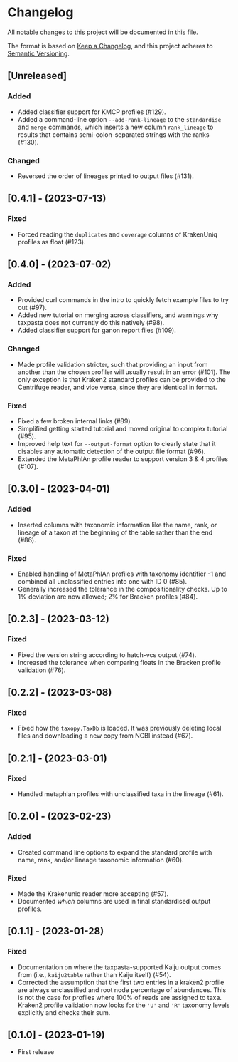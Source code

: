 # Changelog

All notable changes to this project will be documented in this file.

The format is based on [Keep a Changelog](https://keepachangelog.com/en/1.0.0/),
and this project adheres to [Semantic Versioning](https://semver.org/spec/v2.0.0.html).

## [Unreleased]

### Added

-   Added classifier support for KMCP profiles (#129).
-   Added a command-line option `--add-rank-lineage` to the `standardise` and
    `merge` commands, which inserts a new column `rank_lineage` to results that
    contains semi-colon-separated strings with the ranks (#130).

### Changed

-   Reversed the order of lineages printed to output files (#131).

## [0.4.1] - (2023-07-13)

### Fixed

-   Forced reading the `duplicates` and `coverage` columns of KrakenUniq profiles as
    float (#123).

## [0.4.0] - (2023-07-02)

### Added

-   Provided curl commands in the intro to quickly fetch example files to try out (#97).
-   Added new tutorial on merging across classifiers, and warnings why taxpasta
    does not currently do this natively (#98).
-   Added classifier support for ganon report files (#109).

### Changed

-   Made profile validation stricter, such that providing an input from another
    than the chosen profiler will usually result in an error (#101). The only
    exception is that Kraken2 standard profiles can be provided to the
    Centrifuge reader, and vice versa, since they are identical in format.

### Fixed

-   Fixed a few broken internal links (#89).
-   Simplified getting started tutorial and moved original to complex tutorial (#95).
-   Improved help text for `--output-format` option to clearly state that it disables
    any automatic detection of the output file format (#96).
-   Extended the MetaPhlAn profile reader to support version 3 & 4 profiles (#107).

## [0.3.0] - (2023-04-01)

### Added

-   Inserted columns with taxonomic information like the name, rank, or lineage of a
    taxon at the beginning of the table rather than the end (#86).

### Fixed

-   Enabled handling of MetaPhlAn profiles with taxonomy identifier -1 and combined all
    unclassified entries into one with ID 0 (#85).
-   Generally increased the tolerance in the compositionality checks. Up to 1%
    deviation are now allowed; 2% for Bracken profiles (#84).

## [0.2.3] - (2023-03-12)

### Fixed

-   Fixed the version string according to hatch-vcs output (#74).
-   Increased the tolerance when comparing floats in the Bracken profile validation
    (#76).

## [0.2.2] - (2023-03-08)

### Fixed

-   Fixed how the `taxopy.TaxDb` is loaded. It was previously deleting local files and
    downloading a new copy from NCBI instead (#67).

## [0.2.1] - (2023-03-01)

### Fixed

-   Handled metaphlan profiles with unclassified taxa in the lineage (#61).

## [0.2.0] - (2023-02-23)

### Added

-   Created command line options to expand the standard profile with name, rank,
    and/or lineage taxonomic information (#60).

### Fixed

-   Made the Krakenuniq reader more accepting (#57).
-   Documented _which_ columns are used in final standardised output profiles.

## [0.1.1] - (2023-01-28)

### Fixed

-   Documentation on where the taxpasta-supported Kaiju output comes from (i.e.,
    `kaiju2table` rather than Kaiju itself) (#54).
-   Corrected the assumption that the first two entries in a kraken2 profile are
    always unclassified and root node percentage of abundances. This is not the
    case for profiles where 100% of reads are assigned to taxa. Kraken2 profile
    validation now looks for the `'U'` and `'R'` taxonomy levels explicitly and
    checks their sum.

## [0.1.0] - (2023-01-19)

-   First release
